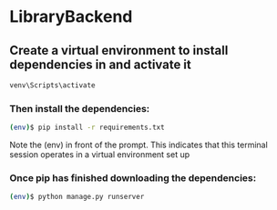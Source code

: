 # LibraryBackend

## Create a virtual environment to install dependencies in and activate it

```sh
venv\Scripts\activate
```

### Then install the dependencies:

```sh
(env)$ pip install -r requirements.txt
```

Note the (env) in front of the prompt. This indicates that this terminal session operates in a virtual environment set up

### Once pip has finished downloading the dependencies:

```sh
(env)$ python manage.py runserver
```
